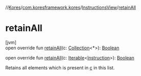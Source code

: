 //[Kores](../../../index.md)/[com.koresframework.kores](../index.md)/[InstructionsView](index.md)/[retainAll](retain-all.md)

# retainAll

[jvm]\
open override fun [retainAll](retain-all.md)(c: [Collection](https://kotlinlang.org/api/latest/jvm/stdlib/kotlin.collections/-collection/index.html)<*>): [Boolean](https://kotlinlang.org/api/latest/jvm/stdlib/kotlin/-boolean/index.html)

open override fun [retainAll](retain-all.md)(c: [Iterable](https://kotlinlang.org/api/latest/jvm/stdlib/kotlin.collections/-iterable/index.html)<[Instruction](../-instruction/index.md)>): [Boolean](https://kotlinlang.org/api/latest/jvm/stdlib/kotlin/-boolean/index.html)

Retains all elements which is present in [c](retain-all.md) in this list.
